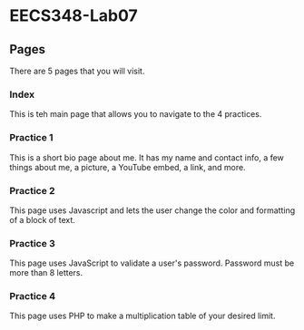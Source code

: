 # EECS348-Lab07

## Pages
There are 5 pages that you will visit.
### Index
This is  teh main page that allows you to navigate to the 4 practices. 
### Practice 1
This is a short bio page about me. It has my name and contact info, a few things about me, a picture, a YouTube embed, a link, and more.
### Practice 2
This page uses Javascript and lets the user change the color and formatting of a block of text.
### Practice 3
This page uses JavaScript to validate a user's password. Password must be more than 8 letters.
### Practice 4
This page uses PHP to make a multiplication table of your desired limit.
